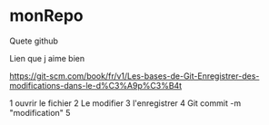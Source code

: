 # monRepo
Quete github

Lien que j aime bien


https://git-scm.com/book/fr/v1/Les-bases-de-Git-Enregistrer-des-modifications-dans-le-d%C3%A9p%C3%B4t

1 ouvrir le fichier
2 Le modifier
3 l'enregistrer
4 Git commit -m "modification"
5 
